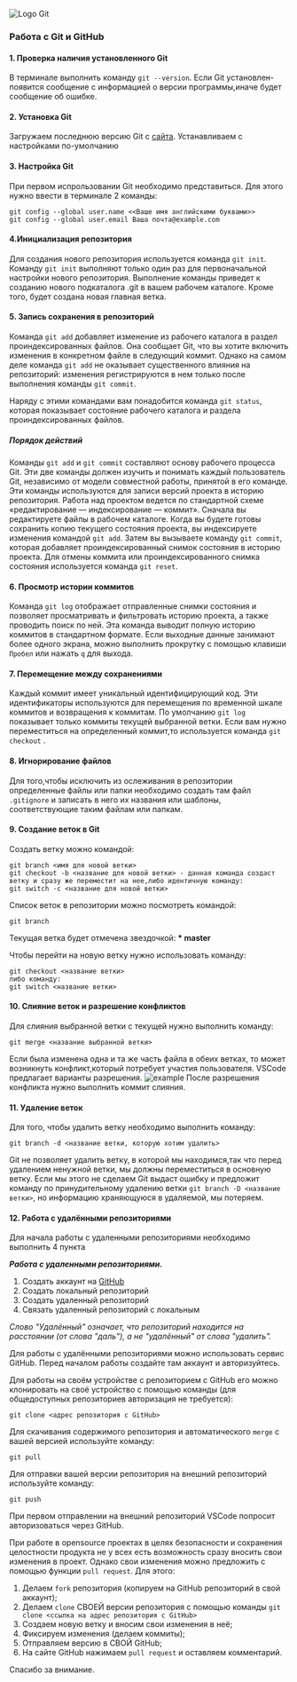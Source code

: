 ![Logo Git](/SCV_GitPR/image/Git-Logo-Black.png)
### Работа с Git и GitHub
#### 1. Проверка наличия установленного Git 
В терминале выполнить команду `git --version`. Если Git установлен-появится сообщение с информацией о версии программы,иначе будет сообщение об ошибке.
#### 2. Установка Git 
Загружаем последнюю версию Git с [сайта](https://git-scm.com/downloads).
Устанавливаем с настройками по-умолчанию
#### 3. Настройка Git
При первом испрользовании Git необходимо представиться.
Для этого нужно ввести в терминале 2 команды:
```
git config --global user.name <<Ваше имя английскими буквами>>
git config --global user.email Ваша почта@example.com
```
#### 4.Инициализация репозитория
Для создания нового репозитория используется команда `git init`. Команду `git init` выполняют только один раз для первоначальной настройки нового репозитория. Выполнение команды приведет к созданию нового подкаталога .git в вашем рабочем каталоге. Кроме того, будет создана новая главная ветка.
#### 5. Запись сохранения в репозиторий
Команда `git add` добавляет изменение из рабочего каталога в раздел проиндексированных файлов. Она сообщает Git, что вы хотите включить изменения в конкретном файле в следующий коммит. Однако на самом деле команда `git add` не оказывает существенного влияния на репозиторий: изменения регистрируются в нем только после выполнения команды `git commit`.

Наряду с этими командами вам понадобится команда `git status`, которая показывает состояние рабочего каталога и раздела проиндексированных файлов.
##### Порядок действий
Команды `git add` и `git commit` составляют основу рабочего процесса Git. Эти две команды должен изучить и понимать каждый пользователь Git, независимо от модели совместной работы, принятой в его команде. Эти команды используются для записи версий проекта в историю репозитория.
Работа над проектом ведется по стандартной схеме «редактирование — индексирование — коммит». Сначала вы редактируете файлы в рабочем каталоге. Когда вы будете готовы сохранить копию текущего состояния проекта, вы индексируете изменения командой `git add`. Затем вы вызываете команду `git commit`, которая добавляет проиндексированный снимок состояния в историю проекта. Для отмены коммита или проиндексированного снимка состояния используется команда `git reset`.
#### 6. Просмотр истории коммитов  
Команда `git log` отображает отправленные снимки состояния и позволяет просматривать и фильтровать историю проекта, а также проводить поиск по ней.
Эта команда выводит полную историю коммитов в стандартном формате. Если выходные данные занимают более одного экрана, можно выполнить прокрутку с помощью клавиши `Пробел` или нажать `q` для выхода.
#### 7. Перемещение между сохранениями
Каждый коммит имеет уникальный идентифицирующий код. Эти идентификаторы используются для перемещения по временной шкале коммитов и возвращения к коммитам. По умолчанию `git log` показывает только коммиты текущей выбранной ветки.
Если вам нужно переместиться на определенный коммит,то используется команда `git checkout` .
#### 8. Игнорирование файлов 
Для того,чтобы исключить из ослеживания в репозитории определенные файлы или папки необходимо создать там файл `.gitignore` и записать в него их названия или шаблоны, соответствующие таким файлам или папкам.
#### 9. Создание веток в Git
Создать ветку можно командой:
```
git branch <имя для новой ветки>
git checkout -b <название для новой ветки> - данная команда создаст ветку и сразу же переместит на нее,либо идентичную команду:
git switch -c <название для новой ветки>
```
Список веток в репозитории можно посмотреть командой:
```
git branch
```
Текущая ветка будет отмечена звездочкой: **\* master**

Чтобы перейти на новую ветку нужно использовать команду: 
```
git checkout <название ветки>
либо команду:
git switch <название ветки>
```
#### 10. Слияние веток и разрешение конфликтов
Для слияния выбранной ветки с текущей нужно выполнить команду:
```
git merge <название выбранной ветки>
```
Если была изменена одна и та же часть файла в обеих ветках, то может возникнуть конфликт,который потребует участия пользователя.
VSCode предлагает варианты разрешения.
![example](/SCV_GitPR/image\Screenshot_12.png)
После разрешения конфликта нужно выполнить коммит слияния.
#### 11. Удаление веток
Для того, чтобы удалить ветку необходимо выполнить команду:
```
git branch -d <название ветки, которую хотим удалить>
```
Git не позволяет удалить ветку, в которой мы находимся,так что перед удалением ненужной ветки, мы должны переместиться в основную ветку. Если мы этого не сделаем Git выдаст ошибку и предложит команду по принудительному удалению ветки `git branch -D <название ветки>`, но информацию храняющуюся в удаляемой, мы потеряем.
#### 12. Работа с удалёнными репозиториями
Для начала работы с удаленными репозиториями необходимо выполнить 4 пункта

***Работа с удаленными репозиториями.***
1. Создать аккаунт на [GitHub](https://github.com)
2. Создать локальный репозиторий 
3. Создать удаленный репозиторий
4. Связать удаленный репозиторий с локальным

*Слово "Удалённый" означает, что репозиторий находится на расстоянии (от слова "даль"), а не "удалённый" от слова "удалить".*

Для работы с удалёнными репозиториями можно использовать сервис GitHub. Перед началом работы создайте там аккаунт и авторизуйтесь.

Для работы на своём устройстве с репозиторием с GitHub его можно клонировать на своё устройство с помощью команды (для общедоступных репозиториев авторизация не требуется):

```
git clone <адрес репозитория с GitHub>
```
Для скачивания содержимого репозитория и автоматического `merge` с вашей версией используйте команду:
```
git pull
```

Для отправки вашей версии репозитория на внешний репозиторий используйте команду:

```
git push
```
При первом отправлении на внешний репозиторий VSCode попросит авторизоваться через GitHub.

При работе в opensource проектах в целях безопасности и сохранения целостности продукта не у всех есть возможность сразу вносить свои изменения в проект. Однако свои изменения можно предложить с помощью функции `pull request`. Для этого:

1. Делаем `fork` репозитория (копируем на GitHub репозиторий в свой аккаунт);
2. Делаем `clone` СВОЕЙ версии репозитория с помощью команды `git clone <ссылка на адрес репозитория с GitHub> `
3. Создаем новую ветку и вносим свои изменения в неё;
4. Фиксируем изменения (делаем коммиты);
5. Отправляем версию в СВОЙ GitHub;
6. На сайте GitHub нажимаем `pull request` и оставляем комментарий.

Спасибо за внимание.